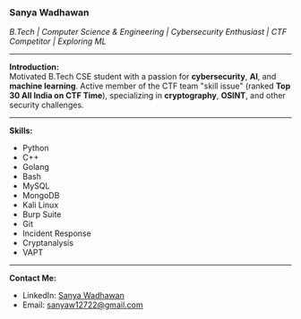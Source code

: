 ### Sanya Wadhawan  
*B.Tech | Computer Science & Engineering | Cybersecurity Enthusiast | CTF Competitor | Exploring ML*

---

**Introduction:**  
Motivated B.Tech CSE student with a passion for **cybersecurity**, **AI**, and **machine learning**. Active member of the CTF team "skill issue" (ranked **Top 30 All India on CTF Time**), specializing in **cryptography**, **OSINT**, and other security challenges.

---

**Skills:**  
- Python  
- C++  
- Golang  
- Bash  
- MySQL  
- MongoDB  
- Kali Linux  
- Burp Suite  
- Git  
- Incident Response  
- Cryptanalysis  
- VAPT  

---

**Contact Me:**  
- LinkedIn: [Sanya Wadhawan](https://www.linkedin.com/in/sanya-wadhawan1/)  
- Email: [sanyaw12722@gmail.com](mailto:sanyaw12722@gmail.com) 
<!---
sanyaw25/sanyaw25 is a ✨ special ✨ repository because its `README.md` (this file) appears on your GitHub profile.
You can click the Preview link to take a look at your changes.
--->

